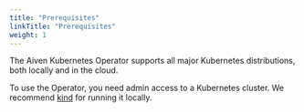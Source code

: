 ```yaml
---
title: "Prerequisites"
linkTitle: "Prerequisites"
weight: 1
---
```


The Aiven Kubernetes Operator supports all major Kubernetes distributions, both locally and in the cloud.

To use the Operator, you need admin access to a Kubernetes cluster. We recommend [kind](https://kind.sigs.k8s.io/) for running it locally.